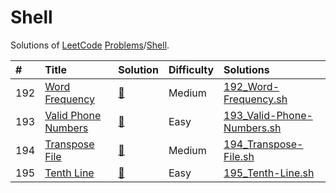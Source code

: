 # Shell
Solutions of [LeetCode](https://leetcode.com/) [Problems](https://leetcode.com/problemset/all/)/[Shell](https://leetcode.com/problemset/shell/).

| #    | Title                                                                     | Solution                                                       | Difficulty | Solutions                                                                                                         |
| :--- | :---                                                                      | :---                                                           | :---       | :---                                                                                                              |
| 192  | [Word Frequency](https://leetcode.com/problems/word-frequency/)           | [📝](https://leetcode.com/problems/word-frequency/solution/)   | Medium     | [192_Word-Frequency.sh](https://github.com/ghsable/LeetCode/blob/main/Problems/Shell/192_Word-Frequency.sh)         |
| 193  | [Valid Phone Numbers](https://leetcode.com/problems/valid-phone-numbers/) | [📝](https://leetcode.com/problems/solution/)                  | Easy       | [193_Valid-Phone-Numbers.sh](https://github.com/ghsable/LeetCode/blob/main/Problems/Shell/193_Valid-Phone-Numbers.sh) |
| 194  | [Transpose File](https://leetcode.com/problems/transpose-file/)           | [📝](https://leetcode.com/problems/solution/)                  | Medium     | [194_Transpose-File.sh](https://github.com/ghsable/LeetCode/blob/main/Problems/Shell/194_Transpose-File.sh)         |
| 195  | [Tenth Line](https://leetcode.com/problems/tenth-line/)                   | [📝](https://leetcode.com/problems/solution/)                  | Easy       | [195_Tenth-Line.sh](https://github.com/ghsable/LeetCode/blob/main/Problems/Shell/195_Tenth-Line.sh)                 |
